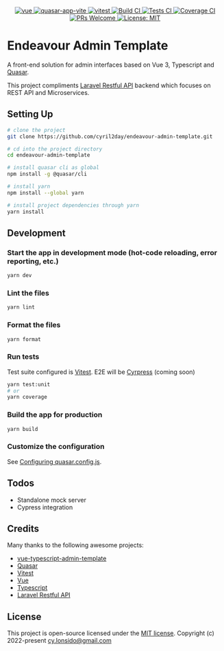 <p align="center">
  <a href="https://github.com/vuejs/core">
    <img src="https://img.shields.io/badge/vue-3.2.33-brightgreen.svg" alt="vue">
  </a>
  <a href="https://github.com/quasarframework/quasar">
    <img src="https://img.shields.io/npm/v/%40quasar/app-vite?label=@quasar/app-vite" alt="quasar-app-vite">
  </a>
  <a href="https://github.com/vitest-dev/vitest">
    <img src="https://img.shields.io/npm/v/vitest?color=729B1B&label=vitest" alt="vitest">
  </a>
  <a href="https://github.com/cyril2day/endeavour-admin-template/actions">
    <img src="https://github.com/cyril2day/endeavour-admin-template/workflows/Build/badge.svg?branch=master" alt="Build CI">
  </a>
  <a href="https://github.com/cyril2day/endeavour-admin-template/actions">
    <img src="https://github.com/cyril2day/endeavour-admin-template/workflows/Tests/badge.svg?branch=master" alt="Tests CI">
  </a>
  <a href="https://scrutinizer-ci.com/g/cyril2day/endeavour-admin-template/?branch=master">
    <img src="https://scrutinizer-ci.com/g/cyril2day/endeavour-admin-template/badges/coverage.png?b=master" alt="Coverage CI">
  </a>
  <a href="http://makeapullrequest.com">
    <img src="https://img.shields.io/badge/PRs-welcome-brightgreen.svg?style=flat" alt="PRs Welcome">
  </a>
  <a href="https://opensource.org/licenses/MIT">
    <img src="https://img.shields.io/badge/License-MIT-blue.svg" alt="License: MIT">
  </a>
</p>

# Endeavour Admin Template

A front-end solution for admin interfaces based on Vue 3, Typescript and [Quasar](https://quasar.dev).

This project compliments [Laravel Restful API](https://github.com/markheramis/laravel-restful-api) backend which focuses on REST API and Microservices.

## Setting Up

```bash
# clone the project
git clone https://github.com/cyril2day/endeavour-admin-template.git
```

```bash
# cd into the project directory
cd endeavour-admin-template
```

```bash
# install quasar cli as global
npm install -g @quasar/cli
```

```bash
# install yarn
npm install --global yarn
```

```bash
# install project dependencies through yarn
yarn install
```

## Development

### Start the app in development mode (hot-code reloading, error reporting, etc.)

```bash
yarn dev
```

### Lint the files

```bash
yarn lint
```

### Format the files

```bash
yarn format
```

### Run tests

Test suite configured is [Vitest](https://vitest.dev). E2E will be [Cyrpress](https://www.cypress.io/) (coming soon)

```bash
yarn test:unit
# or
yarn coverage
```

### Build the app for production

```bash
yarn build
```

### Customize the configuration

See [Configuring quasar.config.js](https://v2.quasar.dev/quasar-cli-vite/quasar-config-js).

## Todos

- Standalone mock server
- Cypress integration

## Credits

Many thanks to the following awesome projects:

- [vue-typescript-admin-template](https://github.com/Armour/vue-typescript-admin-template)
- [Quasar](https://github.com/quasarframework/quasar)
- [Vitest](https://github.com/vitest-dev/vitest)
- [Vue](https://github.com/vuejs/core)
- [Typescript](https://github.com/microsoft/TypeScript)
- [Laravel Restful API](https://github.com/markheramis/laravel-restful-api)

## License

This project is open-source licensed under the [MIT license](https://opensource.org/licenses/MIT). Copyright (c) 2022-present cy.lonsido@gmail.com
